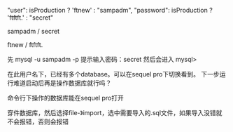   "user": isProduction ? 'ftnew' : "sampadm",
  "password": isProduction ? 'ftftft.' : "secret"

  sampadm  / secret

  ftnew / ftftft. 


  先 mysql -u sampadm -p
  提示输入密码：secret
  然后会进入 mysql> 


  在此用户名下，已经有多个database。可以在sequel pro下切换看到。
  下一步运行难道启动后再是操作数据库就行吗？

  命令行下操作的数据库能在sequel pro打开


  穿件数据库，然后选择file-》import，选中需要导入的.sql文件，如果导入没错就不会报错，否则会报错
